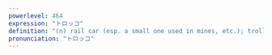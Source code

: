 ```yaml
---
powerlevel: 464
expression: "トロッコ"
definition: "(n) rail car (esp. a small one used in mines, etc.); trolley"
pronunciation: "トロッコ"
---
```


